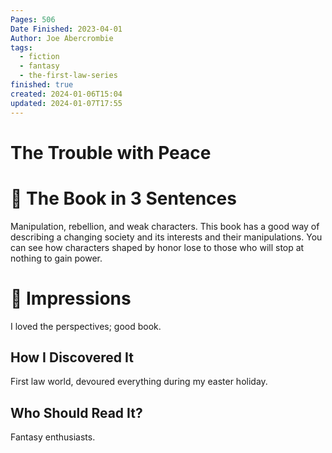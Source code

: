 ```yaml
---
Pages: 506
Date Finished: 2023-04-01
Author: Joe Abercrombie
tags:
  - fiction
  - fantasy
  - the-first-law-series
finished: true
created: 2024-01-06T15:04
updated: 2024-01-07T17:55
---
```

# The Trouble with Peace


# 🚀 The Book in 3 Sentences
Manipulation, rebellion, and weak characters. This book has a good way of describing a changing society and its interests and their manipulations. You can see how characters shaped by honor lose to those who will stop at nothing to gain power. 

# 🎨 Impressions
I loved the perspectives; good book. 

## How I Discovered It
First law world, devoured everything during my easter holiday. 

## Who Should Read It?
Fantasy enthusiasts. 


